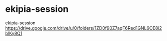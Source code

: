 # ekipia-session
ekipia-session
https://drive.google.com/drive/u/0/folders/1ZD0f90Z7aqF6Red1GNL6OE8i2blKy8Q1

